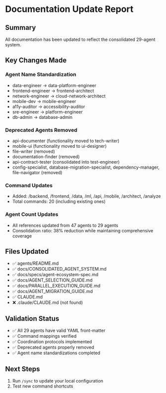 # Documentation Update Report

## Summary
All documentation has been updated to reflect the consolidated 29-agent system.

## Key Changes Made

### Agent Name Standardization
- data-engineer → data-platform-engineer
- frontend-engineer → frontend-architect  
- network-engineer → cloud-network-architect
- mobile-dev → mobile-engineer
- a11y-auditor → accessibility-auditor
- sre-engineer → platform-engineer
- db-admin → database-admin

### Deprecated Agents Removed
- api-documenter (functionality moved to tech-writer)
- mobile-ui (functionality moved to ui-designer)
- file-writer (removed)
- documentation-finder (removed)
- api-contract-tester (consolidated into test-engineer)
- config-specialist, database-migration-specialist, dependency-manager, file-navigator (removed)

### Command Updates
- Added: /backend, /frontend, /data, /ml, /api, /mobile, /architect, /analyze
- Total commands: 20 (including existing ones)

### Agent Count Updates
- All references updated from 47 agents to 29 agents
- Consolidation ratio: 38% reduction while maintaining comprehensive coverage

## Files Updated

- ✅ agents/README.md
- ✅ docs/CONSOLIDATED_AGENT_SYSTEM.md
- ✅ docs/specs/agent-ecosystem-spec.md
- ✅ docs/AGENT_SELECTION_GUIDE.md
- ✅ docs/PARALLEL_EXECUTION_GUIDE.md
- ✅ docs/AGENT_MIGRATION_GUIDE.md
- ✅ CLAUDE.md
- ❌ .claude/CLAUDE.md (not found)

## Validation Status
- ✅ All 29 agents have valid YAML front-matter
- ✅ Command mappings verified
- ✅ Coordination protocols implemented
- ✅ Deprecated agents properly removed
- ✅ Agent name standardizations completed

## Next Steps
1. Run `/sync` to update your local configuration
2. Test new command shortcuts
